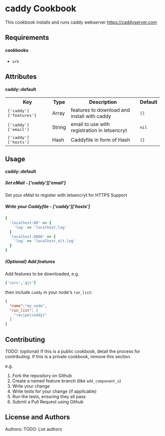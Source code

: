 caddy Cookbook
==============

This cookbook installs and runs caddy webserver https://caddyserver.com


Requirements
------------

#### cookbooks
- `ark`


Attributes
----------
#### caddy::default
<table>
  <tr>
    <th>Key</th>
    <th>Type</th>
    <th>Description</th>
    <th>Default</th>
  </tr>
  <tr>
    <td><tt>['caddy']['features']</tt></td>
    <td>Array</td>
    <td>features to download and install with caddy</td>
    <td><tt>[]</tt></td>
  </tr>
  <tr>
    <td><tt>['caddy']['email']</tt></td>
    <td>String</td>
    <td>email to use with registration in letsencryt</td>
    <td><tt>nil</tt></td>
  </tr>
  <tr>
    <td><tt>['caddy']['hosts']</tt></td>
    <td>Hash</td>
    <td>Caddyfile in form of Hash</td>
    <td><tt>{}</tt></td>
  </tr>
</table>

Usage
-----
#### caddy::default

##### Set eMail - ['caddy']['email']
Set your eMail to register with letsencryt for HTTPS Support

##### Write your Caddyfile - ['caddy']['hosts']
```ruby
{
  'localhost:80' => {
    'log' => 'localhost.log'
  }
  'localhost:8080' => {
    'log' => 'localhost_alt.log'
  }
}
```

##### (Optional} Add features
Add features to be downloaded, e.g.
```ruby
['cors','git']
```


then include `caddy` in your node's `run_list`:

```json
{
  "name":"my_node",
  "run_list": [
    "recipe[caddy]"
  ]
}
```

Contributing
------------
TODO: (optional) If this is a public cookbook, detail the process for contributing. If this is a private cookbook, remove this section.

e.g.
1. Fork the repository on Github
2. Create a named feature branch (like `add_component_x`)
3. Write your change
4. Write tests for your change (if applicable)
5. Run the tests, ensuring they all pass
6. Submit a Pull Request using Github

License and Authors
-------------------
Authors: TODO: List authors
